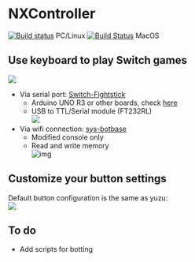 # NXController
[![Build status](https://ci.appveyor.com/api/projects/status/ecv4u4e0x18w9qfc?svg=true)](https://ci.appveyor.com/project/wwwwwwzx/nxcontroller)  PC/Linux 
[![Build Status](https://travis-ci.com/wwwwwwzx/NXController.svg?branch=master)](https://travis-ci.com/wwwwwwzx/NXController)  MacOS  




## Use keyboard to play Switch games
![](https://i.imgur.com/kqO9mKC.png)  

- Via serial port: [Switch-Fightstick](https://github.com/wwwwwwzx/Switch-Fightstick)  
  - Arduino UNO R3 or other boards, check [here](https://github.com/shinyquagsire23/Switch-Fightstick/blob/master/README.md)  
  - USB to TTL/Serial module (FT232RL)  
![](https://imgur.com/l5hwBk4.png)
- Via wifi connection: [sys-botbase](https://github.com/olliz0r/sys-botbase)  
  - Modified console only  
  - Read and write memory  
    ![img](https://i.imgur.com/7xM4CQu.png)
  


## Customize your button settings
Default button configuration is the same as yuzu:  
    ![](https://i.imgur.com/chgS50t.png)

## To do
- Add scripts for botting
